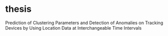 # thesis
Prediction of Clustering Parameters and Detection of Anomalies on Tracking Devices by Using Location Data at Interchangeable Time Intervals

